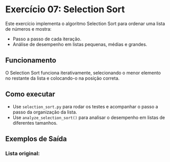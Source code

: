 # Exercício 07: Selection Sort

Este exercício implementa o algoritmo Selection Sort para ordenar uma lista de números e mostra:
- Passo a passo de cada iteração.
- Análise de desempenho em listas pequenas, médias e grandes.

## Funcionamento
O Selection Sort funciona iterativamente, selecionando o menor elemento no restante da lista e colocando-o na posição correta.

## Como executar
- Use `selection_sort.py` para rodar os testes e acompanhar o passo a passo da organização da lista.
- Use `analyze_selection_sort()` para analisar o desempenho em listas de diferentes tamanhos.

## Exemplos de Saída
### Lista original:
